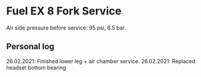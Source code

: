 # Fuel EX 8 Fork Service

Air side pressure before service: 95 psi, 6.5 bar.

## Personal log
26.02.2021: Finished lower leg + air chamber service.
26.02.2021: Replaced headset bottom bearing